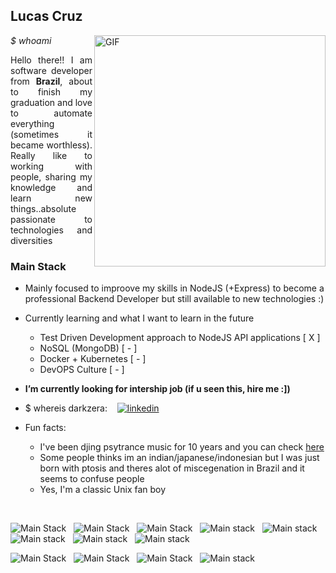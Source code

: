 ## Lucas Cruz 
<div style="text-align: justify"> 
<i>$ whoami</i>
 <img align="right" height="370px" weigth="800" alt="GIF" src="https://1.bp.blogspot.com/-0kVmoHbtTFs/XPFj4MFsjYI/AAAAAAAATNE/HguTl9cqnpwTSImqTQ7V8bV5alXRuSeEgCLcBGAs/s1600/linuxtuxman_.gif" />

Hello there!! I am software developer from <b>Brazil</b>, about to finish my graduation and love to automate everything (sometimes it became worthless). Really like to working with people, sharing my knowledge and learn new things..absolute passionate to technologies and diversities 
</div>

### Main Stack
<p>


 </p>

- Mainly focused to improove my skills in NodeJS (+Express) to become a professional Backend Developer but still available to new technologies :)
- Currently learning and what I want to learn in the future
    - Test Driven Development approach to NodeJS API applications [ X ]
    - NoSQL (MongoDB) [ - ]
    - Docker + Kubernetes [ - ]
    - DevOPS Culture [ - ]

- <b> I’m currently looking for intership job (if u seen this, hire me :]) </b>
- $ whereis darkzera: &nbsp; &nbsp;[![linkedin](https://img.shields.io/badge/LinkedIn-0077B5?style=for-the-badge&logo=linkedin&logoColor=white)](https://www.linkedin.com/in/lucas-cruz92/)
- Fun facts: 
  - I've been djing psytrance music for 10 years and you can check [here](https://soundcloud.com/djzooi)
  - Some people thinks im an indian/japanese/indonesian but I was just born with ptosis and theres alot of miscegenation in Brazil and it seems to confuse people 
  - Yes, I'm a classic Unix fan boy
<p>
 <br>
</p>

![Main Stack ](https://img.shields.io/badge/TypeScript-007ACC?style=for-the-badge&logo=typescript&logoColor=white)
 &nbsp; 
![Main Stack ](https://img.shields.io/badge/Node.js-43853D?style=for-the-badge&logo=node.js&logoColor=white)
 &nbsp; 
![Main Stack ](https://img.shields.io/badge/Express.js-000000?style=for-the-badge&logo=express&logoColor=white)
 &nbsp;
 ![Main stack ](https://img.shields.io/badge/MySQL-00000F?style=for-the-badge&logo=mysql&logoColor=white)
 &nbsp;
 ![Main stack ](https://img.shields.io/badge/Jest-C21325?style=for-the-badge&logo=jest&logoColor=white)
 &nbsp;
 ![Main stack ](https://img.shields.io/badge/Java-ED8B00?style=for-the-badge&logo=java&logoColor=white)
 &nbsp;
 ![Main stack ](https://img.shields.io/badge/Shell_Script-121011?style=for-the-badge&logo=gnu-bash&logoColor=white)
 &nbsp;
 ![Main stack ](https://img.shields.io/badge/Angular-DD0031?style=for-the-badge&logo=angular&logoColor=white)
 &nbsp;

![Main Stack ](https://img.shields.io/badge/VIM-%2311AB00.svg?&style=for-the-badge&logo=vim&logoColor=white)
 &nbsp;
![Main Stack ](https://img.shields.io/badge/Linux-FCC624?style=for-the-badge&logo=linux&logoColor=black)
 &nbsp;
![Main Stack ](https://img.shields.io/badge/Docker-2CA5E0?style=for-the-badge&logo=docker&logoColor=white)
 &nbsp;
 ![Main stack ](https://img.shields.io/badge/Git-F05032?style=for-the-badge&logo=git&logoColor=white)
 &nbsp;
